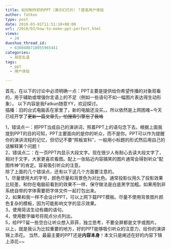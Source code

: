 ```yaml
---
title: 如何制作好的PPT（演示幻灯片）？提高用户体验
author: fatkun
type: post
date: 2010-03-01T11:51:18+00:00
url: /2010/03/how-to-make-ppt-perfect.html
views:
  - 24
duoshuo_thread_id:
  - 6300408718055965441
categories:
  - 胡言乱语
tags:
  - ppt
  - 用户体验

---
```

首先，在以下的讨论中必须明确一点：PPT主要是提供给你希望传播的对象观看的，用于辅助或增强你言语上的不足（例如一些语句不如一幅图片表达得生动形象）。
以下内容是我Fatkun随意YY，欢迎探讨。  
插播：旧的台式电脑丢在家里了，新的电脑还没买。。所以依然是上网困难~今天已经开学了~~更新一篇文章先，怕搜索引擎忘了我咯~~<!--more-->

  
1，错误点一：把PPT当成自己的演讲词，照着PPT上的语句念下去。根据上面我提到PPT的目的可知，PPT主要面向的是你的听众，而不是你。PPT可以作为提醒你的演讲流程的记忆，但切记不要“照板宣科”，一般用小标题的形式然后用自己的话解释某个问题！  
2，错误点二：在一页PPT内显示大段文字。现在很少人有耐心去读大段文字了，相对于文字，大家更喜欢看图。配上一张贴近内容搞笑的图片通常会得到听众“配图传神”的肯定。容易吸引听众的注意。  
除了上面的几个错误点，还有以下这几个方面要注意的。  
1，尽量使用大的字号，颜色尽量和背景色为对比色。通常投影仪用久了投影效果比较差，和你在电脑前看到的效果不一样，保守做法是白底黑字加粗。如果用到非系统自带的字体需要把字体文件一起打包出来。  
2，如果和我一样不会设计PPT，可以上网下载PPT模板。尽量不使用背景图片颜色复杂的模板，因为可能影响文字的显示效果。  
3，使用简洁生动有趣的语句。  
4，使用数字编号将观点分点列出。  
5，给PPT留一些空白让听众想入菲菲，独立思考，不要全屏都是文字或图片。  
以上，就是我认为比较重要的地方，好的PPT能够吸引听众的注意力，给你的演讲锦上添花。
当然，最最主要的PPT还是**内容本身**！本文只是阐述在好的内容下锦上添花~~